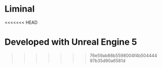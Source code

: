 # Liminal
<<<<<<< HEAD

Developed with Unreal Engine 5
=======
>>>>>>> 76e59ab88b5598004f4b50444497b35d90a6581d
